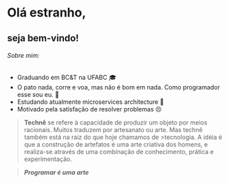 # Olá estranho,
## seja bem-vindo! 

###### Sobre mim:

- Graduando em BC&T na UFABC :mortar_board:
- O pato nada, corre e voa, mas não é bom em nada. Como programador esse sou eu. :duck:
- Estudando atualmente microservices architecture :honeybee:
- Motivado pela satisfação de resolver problemas :persevere:

>**Technê** se refere à capacidade de produzir um objeto por meios racionais. Muitos traduzem por artesanato ou arte. Mas technê também está na raiz do que hoje chamamos de >tecnologia. A idéia é que a construção de artefatos é uma arte criativa dos homens, e realiza-se através de uma combinação de conhecimento, prática e experimentação.

>_**Programar é uma arte**_
